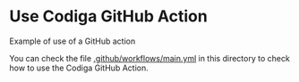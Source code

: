 # Use Codiga GitHub Action

Example of use of a GitHub action

You can check the file [.github/workflows/main.yml](.github/workflows/main.yml) in this directory to check how to use the Codiga GitHub Action.

